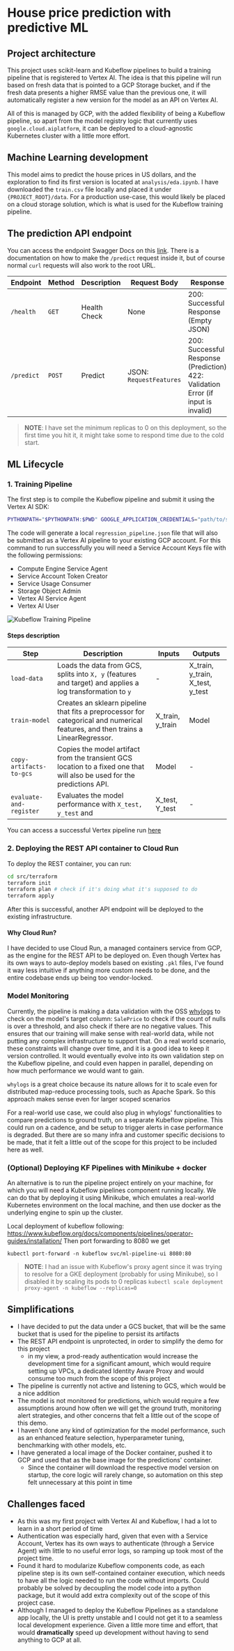 # House price prediction with predictive ML

## Project architecture

This project uses scikit-learn and Kubeflow pipelines to build a training pipeline that is registered to Vertex AI.
The idea is that this pipeline will run based on fresh data that is pointed to a GCP Storage bucket, and if the fresh data 
presents a higher RMSE value than the previous one, it will automatically register a new version for the model as an API on Vertex AI.


All of this is managed by GCP, with the added flexibility of being a Kubeflow pipeline, so apart from the model registry logic that currently uses `google.cloud.aiplatform`, it can be deployed to a cloud-agnostic Kubernetes cluster with a little more effort.

## Machine Learning development
This model aims to predict the house prices in US dollars, and the exploration to find its first version is located at `analysis/eda.ipynb`.
I have downloaded the `train.csv` file locally and placed it under `{PROJECT_ROOT}/data`.
For a production use-case, this would likely be placed on a cloud storage solution, which is what is used for the Kubeflow training pipeline.

## The prediction API endpoint

You can access the endpoint Swagger Docs on this [link](https://house-model-app-954208583758.us-central1.run.app/docs).
There is a documentation on how to make the `/predict` request inside it, but of course normal `curl` requests will also work to the root URL.

| Endpoint  | Method | Description   | Request Body | Response                                   |
|-----------|--------|---------------|-----------------------------|--------------------------------------------|
| `/health` | `GET`  | Health Check  | None                        | 200: Successful Response (Empty JSON)      |
| `/predict`| `POST` | Predict       | JSON: `RequestFeatures`     | 200: Successful Response (Prediction) <br> 422: Validation Error (if input is invalid) |

>**NOTE**: I have set the minimum replicas to 0 on this deployment, so the first time you hit it, it might 
> take some to respond time due to the cold start.

## ML Lifecycle
### 1. Training Pipeline
The first step is to compile the Kubeflow pipeline and submit it using the Vertex AI SDK:
```bash
PYTHONPATH="$PYTHONPATH:$PWD" GOOGLE_APPLICATION_CREDENTIALS="path/to/svc-account.json" python3 src/run.py
```

The code will generate a local `regression_pipeline.json` file that will also be submitted as a Vertex AI pipeline to your existing GCP account.
For this command to run successfully you will need a Service Account Keys file with the following permissions:

- Compute Engine Service Agent
- Service Account Token Creator
- Service Usage Consumer
- Storage Object Admin
- Vertex AI Service Agent
- Vertex AI User 


![Kubeflow Training Pipeline](./media/vertex_pipeline.png)

#### Steps description
| Step                    | Description                                                                                                                     | Inputs           | Outputs                          |
|-------------------------|---------------------------------------------------------------------------------------------------------------------------------|------------------|----------------------------------|
| `load-data`             | Loads the data from GCS, splits into `X, y` (features and target) and applies a log transformation to `y`                       | -                | X_train, y_train, X_test, y_test |                                                                                  |                                                                                       | 200: Successful Response (Empty JSON)                                                  |
| `train-model`           | Creates an sklearn pipeline that fits a preprocessor for categorical and numerical features, and then trains a LinearRegressor. | X_train, y_train | Model                            |
| `copy-artifacts-to-gcs` | Copies the model artifact from the transient GCS location to a fixed one that will also be used for the predictions API.        | Model            | -                                |
| `evaluate-and-register`  | Evaluates the model performance with `X_test, y_test` and                                                                       | X_test, Y_test   | -                                |


You can access a successful Vertex pipeline run [here](https://console.cloud.google.com/vertex-ai/pipelines/locations/us-central1/runs/regression-pipeline-20250223192413?inv=1&invt=AbqYCg&project=level-agent-451514-c0)

### 2. Deploying the REST API container to Cloud Run
To deploy the REST container, you can run: 
```bash
cd src/terraform
terraform init
terraform plan # check if it's doing what it's supposed to do
terraform apply
```
After this is successful, another API endpoint will be deployed to the existing infrastructure.

#### Why Cloud Run?
I have decided to use Cloud Run, a managed containers service from GCP, as the engine for the REST API to be deployed on.
Even though Vertex has its own ways to auto-deploy models based on existing `.pkl` files, I've found it way less intuitive
if anything more custom needs to be done, and the entire codebase ends up being too vendor-locked.

### Model Monitoring
Currently, the pipeline is making a data validation with the OSS [whylogs](https://github.com/whylabs/whylogs/tree/mainline) to check on the model's target column: `SalePrice` to check if the count of nulls
is over a threshold, and also check if there are no negative values. This ensures that our training will make sense with real-world data, while not
putting any complex infrastructure to support that.
On a real world scenario, these constraints will change over time, and it is a good idea to keep it version controlled.
It would eventually evolve into its own validation step on the Kubeflow pipeline, and could even happen in parallel, depending on how much performance we would want to gain.

`whylogs` is a great choice because its nature allows for it to scale even for distributed map-reduce processing tools, such as Apache Spark. So this approach makes sense even for larger scoped scenarios

For a real-world use case, we could also plug in whylogs' functionalities to compare predictions to ground truth, on a separate Kubeflow pipeline. This could run on a cadence, and be setup to trigger alerts in case performance is degraded.
But there are so many infra and customer specific decisions to be made, that it felt a little out of the scope for this project to be included here as well.

### (Optional) Deploying KF Pipelines with Minikube + docker

An alternative is to run the pipeline project entirely on your machine, for which you will need a Kubeflow pipelines component running locally.
We can do that by deploying it using Minikube, which emulates a real-world Kubernetes environment on the local machine,
and then use docker as the underlying engine to spin up the cluster.

Local deployment of kubeflow following: https://www.kubeflow.org/docs/components/pipelines/operator-guides/installation/
Then port forwarding to 8080 we get

`kubectl port-forward -n kubeflow svc/ml-pipeline-ui 8080:80` 

>**NOTE**: I had an issue with Kubeflow's proxy agent since it was trying to resolve for a GKE deployment
>(probably for using Minikube), so I disabled it by scaling its pods to 0 replicas `kubectl scale deployment proxy-agent -n kubeflow --replicas=0`  


## Simplifications
- I have decided to put the data under a GCS bucket, that will be the same bucket that is used for the pipeline to persist its artifacts
- The REST API endpoint is unprotected, in order to simplify the demo for this project 
  - in my view, a prod-ready authentication would increase the development time for a significant amount, which would require setting up VPCs, a dedicated Identity Aware Proxy and would consume too much from the scope of this project
- The pipeline is currently not active and listening to GCS, which would be a nice addition
- The model is not monitored for predictions, which would require a few assumptions around how often we will get the ground truth, monitoring alert strategies, and other concerns that felt a little out of the scope of this demo.
- I haven't done any kind of optimization for the model performance, such as an enhanced feature selection, hyperparameter tuning, benchmarking with other models, etc.
- I have generated a local image of the Docker container, pushed it to GCP and used that as the base image for the predictions' container.
  - Since the container will download the respective model version on startup, the core logic will rarely change, so automation on this step felt unnecessary at this point in time 

## Challenges faced
- As this was my first project with Vertex AI and Kubeflow, I had a lot to learn in a short period of time
- Authentication was especially hard, given that even with a Service Account, Vertex has its own ways to authenticate (through a Service Agent) with little to no useful error logs, so ramping up took most of the project time.
- Found it hard to modularize Kubeflow components code, as each pipeline step is its own self-contained container execution, which needs to have all the logic
needed to run the code without imports. Could probably be solved by decoupling the model code into a python package, but it would add extra complexity out of the scope of this project case.
- Although I managed to deploy the Kubeflow Pipelines as a standalone app locally, the UI is pretty unstable and I could not get it 
to a seamless local development experience. Given a little more time and effort, that would **dramatically** speed up development without having to send anything to GCP at all.